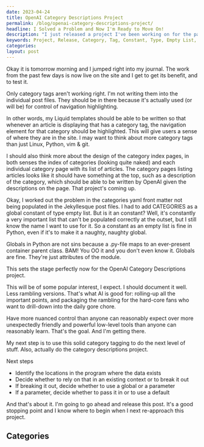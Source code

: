 ```yaml
---
date: 2023-04-24
title: OpenAI Category Descriptions Project
permalink: /blog/openai-category-descriptions-project/
headline: I Solved a Problem and Now I'm Ready to Move On!
description: "I just released a project I've been working on for the past few days. After overcoming an issue with category tags, I'm now ready to move onto the next step: identifying data locations, deciding whether to rely on them in an existing context or break them out, and creating a parameter. Read my blog post to find out more!"
keywords: Project, Release, Category, Tag, Constant, Type, Empty List, Identifying, Location, Program, Data, Existing Context, Break, Parameter
categories: 
layout: post
---
```


Okay it is tomorrow morning and I jumped right into my journal. The work from
the past few days is now live on the site and I get to get its benefit, and to
test it. 

Only category tags aren't working right. I'm not writing them into the
individual post files. They should be in there because it's actually used (or
will be) for control of navigation highlighting.

In other words, my Liquid templates should be able to be written so that
whenever an article is displaying that has a category tag, the navigation
element for that category should be highlighted. This will give users a sense
of where they are in the site. I may want to think about more category tags
than just Linux, Python, vim & git. 

I should also think more about the design of the category index pages, in both
senses the index of categories (looking quite naked) and each individual
category page with its list of articles. The category pages listing articles
looks like it should have something at the top, such as a description of the
category, which should be able to be written by OpenAI given the descriptions
on the page. That project's coming up.

Okay, I worked out the problem in the categories yaml front matter not being
populated in the Jekyllesque post files. I had to add CATEGORIES as a global
constant of type empty list. But is it an constant? Well, it's constantly a
very important list that can't be populated correctly at the outset, but I
still know the name I want to use for it. So a constant as an empty list is
fine in Python, even if it's to make it a naughty, naughty global.

Globals in Python are not sins because a .py-file maps to an ever-present
container parent class. BAM! You OO it and you don't even know it. Globals are
fine. They're just attributes of the module.

This sets the stage perfectly now for the OpenAI Category Descriptions project.

This will be of some popular interest, I expect. I should document it well.
Less rambling versions. That's what AI is good for: rolling-up all the
important points, and packaging the rambling for the hard-core fans who want to
drill-down into the daily gore chore.

Have more nuanced control than anyone can reasonably expect over more
unexpectedly friendly and powerful low-level tools than anyone can reasonably
learn. That's the goal. And I'm getting there.

My next step is to use this solid category tagging to do the next level of
stuff. Also, actually do the category descriptions project.

Next steps

- Identify the locations in the program where the data exists
- Decide whether to rely on that in an existing context or to break it out
- If breaking it out, decide whether to use a global or a parameter
- If a parameter, decide whether to pass it in or to use a default

And that's about it. I'm going to go ahead and release this post. It's a good
stopping point and I know where to begin when I next re-approach this project.


## Categories

<ul></ul>